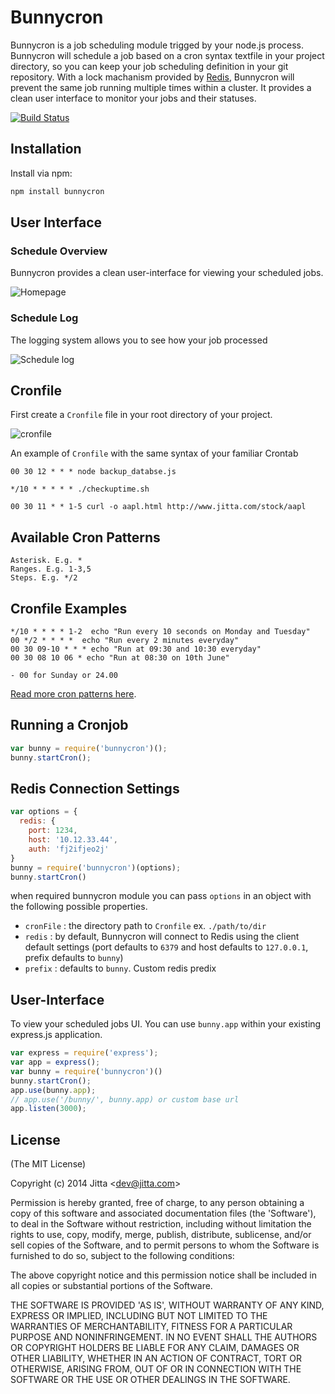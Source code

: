 # Bunnycron
Bunnycron is a job scheduling module trigged by your node.js process. Bunnycron will schedule a job based on a cron syntax textfile in your project directory, so you can keep your job scheduling definition in your git repository. With a lock machanism provided by [Redis](http://redis.io), Bunnycron will prevent the same job running multiple times within a cluster. It provides a clean user interface to monitor your jobs and their statuses.

[![Build Status](https://travis-ci.org/jitta/bunnycron.svg)](https://travis-ci.org/jitta/bunnycron)

## Installation

Install via npm:

```sh
npm install bunnycron
```

## User Interface
### Schedule Overview
Bunnycron provides a clean user-interface for viewing your scheduled jobs.

![Homepage](https://cloud.githubusercontent.com/assets/837612/3614327/7ff3db9e-0dbf-11e4-8c7e-b045899b7c29.jpg)
 
### Schedule Log
The logging system allows you to see how your job processed

![Schedule log](https://cloud.githubusercontent.com/assets/837612/3609667/9ec2fe9c-0d7e-11e4-870c-69d45de7a8fd.png)



## Cronfile
First create a `Cronfile` file in your root directory of your project.

![cronfile](https://cloud.githubusercontent.com/assets/837612/3597594/48a60a5e-0cd4-11e4-9cef-e353240433ef.png)


An example of `Cronfile` with the same syntax of your familiar Crontab

    00 30 12 * * * node backup_databse.js

	*/10 * * * * * ./checkuptime.sh

	00 30 11 * * 1-5 curl -o aapl.html http://www.jitta.com/stock/aapl


## Available Cron Patterns

    Asterisk. E.g. *
    Ranges. E.g. 1-3,5
    Steps. E.g. */2
    
## Cronfile Examples
    */10 * * * * 1-2  echo "Run every 10 seconds on Monday and Tuesday"
    00 */2 * * * *  echo "Run every 2 minutes everyday"
    00 30 09-10 * * * echo "Run at 09:30 and 10:30 everyday"
    00 30 08 10 06 * echo "Run at 08:30 on 10th June"

    - 00 for Sunday or 24.00


[Read more cron patterns here](http://www.thegeekstuff.com/2009/06/15-practical-crontab-examples/).


## Running a Cronjob

```js
var bunny = require('bunnycron')();
bunny.startCron();
```

## Redis Connection Settings

```js
var options = {
  redis: {
    port: 1234,
    host: '10.12.33.44',
    auth: 'fj2ifjeo2j'
}
bunny = require('bunnycron')(options);
bunny.startCron()
```

when required bunnycron module you can pass `options` in an object with the following possible properties.

* `cronFile` : the directory path to `Cronfile` ex. `./path/to/dir`
* `redis` : by default, Bunnycron will connect to Redis using the client default settings (port defaults to `6379` and host defaults to `127.0.0.1`, prefix defaults to `bunny`)
* `prefix` : defaults to `bunny`. Custom redis predix



## User-Interface
To view your scheduled jobs UI. You can use `bunny.app` within your existing express.js application.

```js
var express = require('express');
var app = express();
var bunny = require('bunnycron')()
bunny.startCron();
app.use(bunny.app);
// app.use('/bunny/', bunny.app) or custom base url
app.listen(3000);

```




    



## License 

(The MIT License)

Copyright (c) 2014 Jitta &lt;dev@jitta.com&gt;

Permission is hereby granted, free of charge, to any person obtaining
a copy of this software and associated documentation files (the
'Software'), to deal in the Software without restriction, including
without limitation the rights to use, copy, modify, merge, publish,
distribute, sublicense, and/or sell copies of the Software, and to
permit persons to whom the Software is furnished to do so, subject to
the following conditions:

The above copyright notice and this permission notice shall be
included in all copies or substantial portions of the Software.

THE SOFTWARE IS PROVIDED 'AS IS', WITHOUT WARRANTY OF ANY KIND,
EXPRESS OR IMPLIED, INCLUDING BUT NOT LIMITED TO THE WARRANTIES OF
MERCHANTABILITY, FITNESS FOR A PARTICULAR PURPOSE AND NONINFRINGEMENT.
IN NO EVENT SHALL THE AUTHORS OR COPYRIGHT HOLDERS BE LIABLE FOR ANY
CLAIM, DAMAGES OR OTHER LIABILITY, WHETHER IN AN ACTION OF CONTRACT,
TORT OR OTHERWISE, ARISING FROM, OUT OF OR IN CONNECTION WITH THE
SOFTWARE OR THE USE OR OTHER DEALINGS IN THE SOFTWARE.
